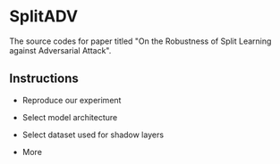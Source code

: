 # SplitADV
The source codes for paper titled "On the Robustness of Split Learning against Adversarial Attack".

## Instructions

* Reproduce our experiment

* Select model architecture

* Select dataset used for shadow layers

* More

